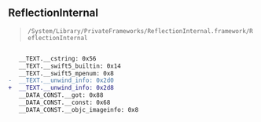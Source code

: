 ## ReflectionInternal

> `/System/Library/PrivateFrameworks/ReflectionInternal.framework/ReflectionInternal`

```diff

   __TEXT.__cstring: 0x56
   __TEXT.__swift5_builtin: 0x14
   __TEXT.__swift5_mpenum: 0x8
-  __TEXT.__unwind_info: 0x2d0
+  __TEXT.__unwind_info: 0x2d8
   __DATA_CONST.__got: 0x88
   __DATA_CONST.__const: 0x68
   __DATA_CONST.__objc_imageinfo: 0x8

```

